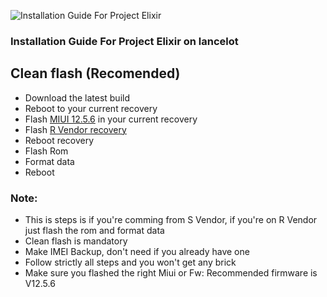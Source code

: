 ![Installation Guide For Project Elixir](https://i.imgur.com/3UmK6nS.png "Installation")

### Installation Guide For Project Elixir on lancelot

## Clean flash (Recomended)

- Download the latest build
- Reboot to your current recovery
- Flash [MIUI 12.5.6](https://t.me/raizel_roms32/12786) in your current recovery
- Flash [R Vendor recovery](https://t.me/surprizerbuilds/63?single)
- Reboot recovery
- Flash Rom
- Format data
- Reboot

### Note:

- This is steps is if you're comming from S Vendor, if you're on R Vendor just flash the rom and format data
- Clean flash is mandatory
- Make IMEI Backup, don't need if you already have one
- Follow strictly all steps and you won't get any brick
- Make sure you flashed the right Miui or Fw: Recommended firmware is V12.5.6

